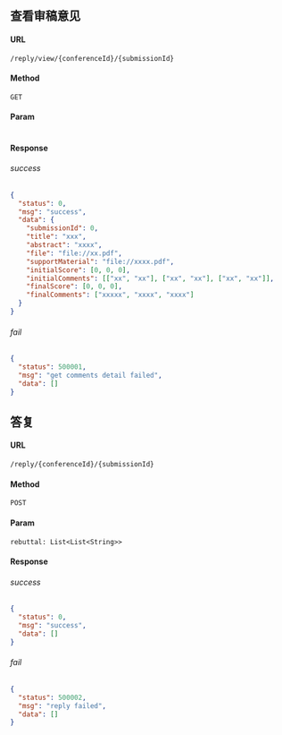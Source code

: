 ## 查看审稿意见
#### URL
```
/reply/view/{conferenceId}/{submissionId}
```

#### Method
``` 
GET
```

#### Param
``` 
```

#### Response
###### success
```json
{
  "status": 0,
  "msg": "success",
  "data": {
    "submissionId": 0,
    "title": "xxx",
    "abstract": "xxxx",
    "file": "file://xx.pdf",
    "supportMaterial": "file://xxxx.pdf",
    "initialScore": [0, 0, 0],
    "initialComments": [["xx", "xx"], ["xx", "xx"], ["xx", "xx"]],
    "finalScore": [0, 0, 0],
    "finalComments": ["xxxxx", "xxxx", "xxxx"]
  }
}
```
###### fail
```json
{
  "status": 500001,
  "msg": "get comments detail failed",
  "data": []
}
```

## 答复
#### URL
```
/reply/{conferenceId}/{submissionId}
```

#### Method
``` 
POST
```

#### Param
``` 
rebuttal: List<List<String>>
```

#### Response
###### success
```json
{
  "status": 0,
  "msg": "success",
  "data": []
}
```
###### fail
```json
{
  "status": 500002,
  "msg": "reply failed",
  "data": []
}
```
